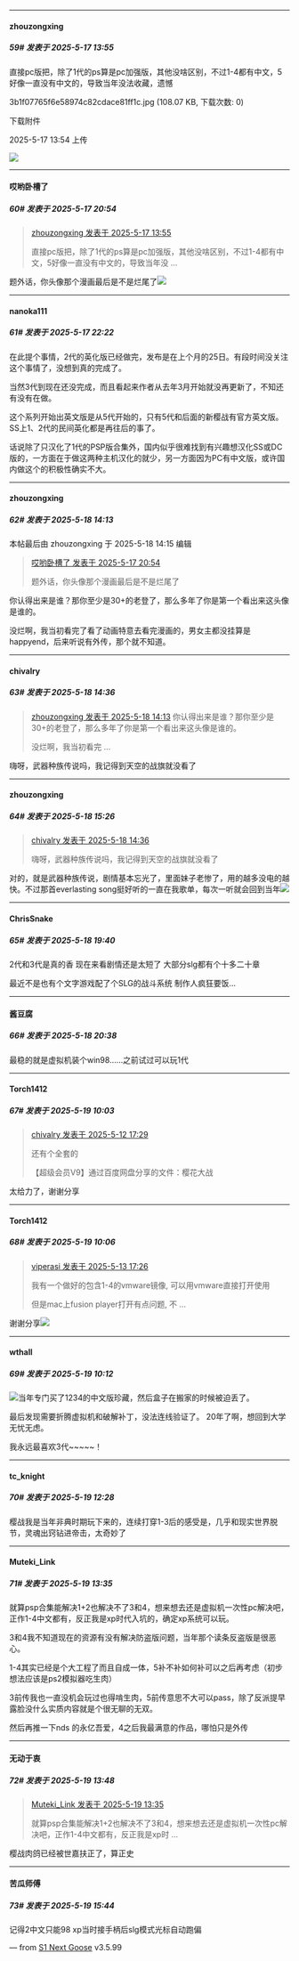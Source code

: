 ﻿
*****

####  zhouzongxing  
##### 59#       发表于 2025-5-17 13:55

直接pc版把，除了1代的ps算是pc加强版，其他没啥区别，不过1-4都有中文，5好像一直没有中文的，导致当年没法收藏，遗憾

3b1f07765f6e58974c82cdace81ff1c.jpg
(108.07 KB, 下载次数: 0)

下载附件

2025-5-17 13:54 上传

<img src="https://img.stage1st.com/forum/202505/17/135420qfzs23j5262ts2wt.jpg" referrerpolicy="no-referrer">


*****

####  哎哟卧槽了  
##### 60#       发表于 2025-5-17 20:54

<blockquote><a href="httphttps://stage1st.com/2b/forum.php?mod=redirect&amp;goto=findpost&amp;pid=67824152&amp;ptid=2251915" target="_blank">zhouzongxing 发表于 2025-5-17 13:55</a>

直接pc版把，除了1代的ps算是pc加强版，其他没啥区别，不过1-4都有中文，5好像一直没有中文的，导致当年没 ...</blockquote>
题外话，你头像那个漫画最后是不是烂尾了<img src="https://static.stage1st.com/image/smiley/face2017/009.gif" referrerpolicy="no-referrer">


*****

####  nanoka111  
##### 61#       发表于 2025-5-17 22:22

在此提个事情，2代的英化版已经做完，发布是在上个月的25日。有段时间没关注这个事情了，没想到真的完成了。

当然3代到现在还没完成，而且看起来作者从去年3月开始就没再更新了，不知还有没有在做。

这个系列开始出英文版是从5代开始的，只有5代和后面的新樱战有官方英文版。SS上1、2代的民间英化都是再往后的事了。

话说除了只汉化了1代的PSP版合集外，国内似乎很难找到有兴趣想汉化SS或DC版的，一方面在于做这两种主机汉化的就少，另一方面因为PC有中文版，或许国内做这个的积极性确实不大。


*****

####  zhouzongxing  
##### 62#       发表于 2025-5-18 14:13

 本帖最后由 zhouzongxing 于 2025-5-18 14:15 编辑 
<blockquote><a href="httphttps://stage1st.com/2b/forum.php?mod=redirect&amp;goto=findpost&amp;pid=67825041&amp;ptid=2251915" target="_blank">哎哟卧槽了 发表于 2025-5-17 20:54</a>

题外话，你头像那个漫画最后是不是烂尾了</blockquote>
你认得出来是谁？那你至少是30+的老登了，那么多年了你是第一个看出来这头像是谁的。

没烂啊，我当初看完了看了动画特意去看完漫画的，男女主都没挂算是happyend，后来听说有外传，那个就不知道。


*****

####  chivalry  
##### 63#       发表于 2025-5-18 14:36

<blockquote><a href="httphttps://stage1st.com/2b/forum.php?mod=redirect&amp;goto=findpost&amp;pid=67826694&amp;ptid=2251915" target="_blank">zhouzongxing 发表于 2025-5-18 14:13</a>
你认得出来是谁？那你至少是30+的老登了，那么多年了你是第一个看出来这头像是谁的。

没烂啊，我当初看完 ...</blockquote>
嗨呀，武器种族传说吗，我记得到天空的战旗就没看了


*****

####  zhouzongxing  
##### 64#       发表于 2025-5-18 15:26

<blockquote><a href="httphttps://stage1st.com/2b/forum.php?mod=redirect&amp;goto=findpost&amp;pid=67826733&amp;ptid=2251915" target="_blank">chivalry 发表于 2025-5-18 14:36</a>

嗨呀，武器种族传说吗，我记得到天空的战旗就没看了</blockquote>
对的，就是武器种族传说，剧情基本忘光了，里面妹子老惨了，用的越多没电的越快。不过那首everlasting song挺好听的一直在我歌单，每次一听就会回到当年<img src="https://static.stage1st.com/image/smiley/face2017/035.png" referrerpolicy="no-referrer">


*****

####  ChrisSnake  
##### 65#       发表于 2025-5-18 19:40

2代和3代是真的香 现在来看剧情还是太短了 大部分slg都有个十多二十章

最近不是也有个文字游戏配了个SLG的战斗系统 制作人疯狂要饭...


*****

####  酱豆腐  
##### 66#       发表于 2025-5-18 20:38

最稳的就是虚拟机装个win98……之前试过可以玩1代


*****

####  Torch1412  
##### 67#       发表于 2025-5-19 10:03

<blockquote><a href="httphttps://stage1st.com/2b/forum.php?mod=redirect&amp;goto=findpost&amp;pid=67806873&amp;ptid=2251915" target="_blank">chivalry 发表于 2025-5-12 17:29</a>

还有个全套的

【超级会员V9】通过百度网盘分享的文件：樱花大战</blockquote>
太给力了，谢谢分享

*****

####  Torch1412  
##### 68#       发表于 2025-5-19 10:06

<blockquote><a href="httphttps://stage1st.com/2b/forum.php?mod=redirect&amp;goto=findpost&amp;pid=67810257&amp;ptid=2251915" target="_blank">viperasi 发表于 2025-5-13 17:26</a>

我有一个做好的包含1-4的vmware镜像, 可以用vmware直接打开使用

但是mac上fusion player打开有点问题, 不 ...</blockquote>
谢谢分享<img src="https://static.stage1st.com/image/smiley/carton2017/244.png" referrerpolicy="no-referrer">


*****

####  wthall  
##### 69#       发表于 2025-5-19 10:12

<img src="https://static.stage1st.com/image/smiley/face2017/018.png" referrerpolicy="no-referrer">当年专门买了1234的中文版珍藏，然后盒子在搬家的时候被迫丢了。

最后发现需要折腾虚拟机和破解补丁，没法连线验证了。 20年了啊，想回到大学无忧无虑。

我永远最喜欢3代~~~~~！


*****

####  tc_knight  
##### 70#       发表于 2025-5-19 12:28

樱战我是当年非典时期玩下来的，连续打穿1-3后的感受是，几乎和现实世界脱节，灵魂出窍钻进帝击，太奇妙了


*****

####  Muteki_Link  
##### 71#       发表于 2025-5-19 13:35

就算psp合集能解决1+2也解决不了3和4，想来想去还是虚拟机一次性pc解决吧，正作1-4中文都有，反正我是xp时代入坑的，确定xp系统可以玩。

3和4我不知道现在的资源有没有解决防盗版问题，当年那个读条反盗版是很恶心。

1-4其实已经是个大工程了而且自成一体，5补不补如何补可以之后再考虑（初步想法应该是ps2模拟器吃生肉）

3前传我也一直没机会玩过也得啃生肉，5前传意思不大可以pass，除了反派提早露脸没什么实质内容就是个很无聊的无双。

然后再推一下nds 的永亿吾爱，4之后我最满意的作品，哪怕只是外传


*****

####  无动于衷  
##### 72#       发表于 2025-5-19 13:48

<blockquote><a href="httphttps://stage1st.com/2b/forum.php?mod=redirect&amp;goto=findpost&amp;pid=67829517&amp;ptid=2251915" target="_blank">Muteki_Link 发表于 2025-5-19 13:35</a>

就算psp合集能解决1+2也解决不了3和4，想来想去还是虚拟机一次性pc解决吧，正作1-4中文都有，反正我是xp时 ...</blockquote>
樱战肉鸽已经被世嘉扶正了，算正史


*****

####  苦瓜师傅  
##### 73#       发表于 2025-5-19 15:44

记得2中文只能98 xp当时接手柄后slg模式光标自动跑偏

— from [S1 Next Goose](https://www.pgyer.com/GcUxKd4w) v3.5.99

